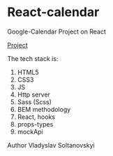 # React-calendar

Google-Calendar Project on React

[Project](https://wonderful-raindrop-0d23f3.netlify.app/)

The tech stack is:

1. HTML5
2. CSS3
3. JS 
4. Http server 
5. Sass (Scss) 
6. BEM methodology
7. React, hooks
8. props-types
9. mockApi

Author Vladyslav Soltanovskyi